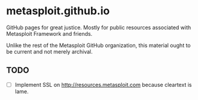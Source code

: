 metasploit.github.io
====================

GitHub pages for great justice. Mostly for public resources associated with Metasploit Framework and friends.

Unlike the rest of the Metasploit GitHub organization, this material ought to be current and not merely archival.

## TODO

- [ ] Implement SSL on http://resources.metasploit.com because cleartext
  is lame.

